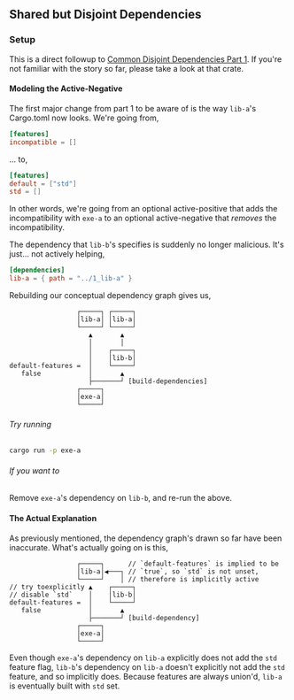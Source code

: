 ## Shared but Disjoint Dependencies

### Setup
This is a direct followup to [Common Disjoint Dependencies Part 1][]. If you're not familiar with the story so far, please take a look at that crate.

[Common Disjoint Dependencies Part 1]: ../common-disjoint-dependency.pt1/

#### Modeling the Active-Negative

The first major change from part 1 to be aware of is the way `lib-a`'s Cargo.toml now looks. We're going from,

```toml
[features]
incompatible = []
```

... to,

```toml
[features]
default = ["std"]
std = []
```

In other words, we're going from an optional active-positive that adds the incompatibility with `exe-a` to an optional active-negative that _removes_ the incompatibility.

The dependency that `lib-b`'s specifies is suddenly no longer malicious. It's just... not actively helping,

```toml
[dependencies]
lib-a = { path = "../1_lib-a" }
```

Rebuilding our conceptual dependency graph gives us,

```
                 ┌─────┐ ┌─────┐
                 │lib-a│ │lib-a│
                 └─────┘ └─────┘
                    ▲       ▲
                    │       │
                    │    ┌─────┐
                    │    │lib-b│
default-features =  │    └─────┘
   false            │       ▲
                    ├───────┘ [build-dependencies]
                 ┌─────┐
                 │exe-a│
                 └─────┘
```

###### Try running

```sh
cargo run -p exe-a
```

###### If you want to

Remove `exe-a`'s dependency on `lib-b`, and re-run the above.

#### The Actual Explanation

As previously mentioned, the dependency graph's drawn so far have been inaccurate. What's actually going on is this,

```
                 ┌─────┐      // `default-features` is implied to be
                 │lib-a│◀───┐ // `true`, so `std` is not unset,
                 └─────┘    │ // therefore is implicitly active
// try toexplicitly ▲    ┌─────┐
// disable `std`    │    │lib-b│
default-features =  │    └─────┘
   false            │       ▲
                    ├───────┘ [build-dependency]
                 ┌─────┐
                 │exe-a│
                 └─────┘
```

Even though `exe-a`'s dependency on `lib-a` explicitly does not add the `std` feature flag, `lib-b`'s dependency on `lib-a` doesn't explicitly not add the `std` feature, and so implicitly does. Because features are always union'd, `lib-a` is eventually built with `std` set.
